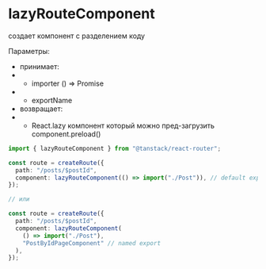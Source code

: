 # lazyRouteComponent

создает компонент с разделением коду

Параметры:

- принимает:
- - importer () => Promise<T>
- - exportName
- возвращает:
- - React.lazy компонент который можно пред-загрузить component.preload()

```ts
import { lazyRouteComponent } from "@tanstack/react-router";

const route = createRoute({
  path: "/posts/$postId",
  component: lazyRouteComponent(() => import("./Post")), // default export
});

// или

const route = createRoute({
  path: "/posts/$postId",
  component: lazyRouteComponent(
    () => import("./Post"),
    "PostByIdPageComponent" // named export
  ),
});
```
